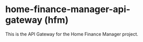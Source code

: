 # home-finance-manager-api-gateway (hfm) 

This is the API Gateway for the Home Finance Manager project. 
